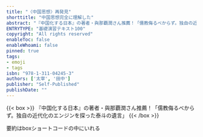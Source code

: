 ```yaml
---
title: "〈中国思想〉再発見"
shorttitle: "中国思想完全に理解した"
abstract: "『中国化する日本』の著者・與那覇潤さん推薦！「儒教侮るべからず。独自の近代化のエンジンを探った泰斗の遺言」"
ENTRYTYPE: "基礎演習テキスト100"
copyright: "All rights reserved"
enableToc: false
enableWhoami: false
pinned: true
tags: 
- emoji
- tags
isbn: "978-1-311-04245-3"
authors: ['太宰', '田中']
publisher: "Self-Published"
publishDate: ""
---
```


{{< box >}}
『中国化する日本』の著者・與那覇潤さん推薦！「儒教侮るべからず。独自の近代化のエンジンを探った泰斗の遺言」
{{< /box >}}

要約はboxショートコードの中にいれる
